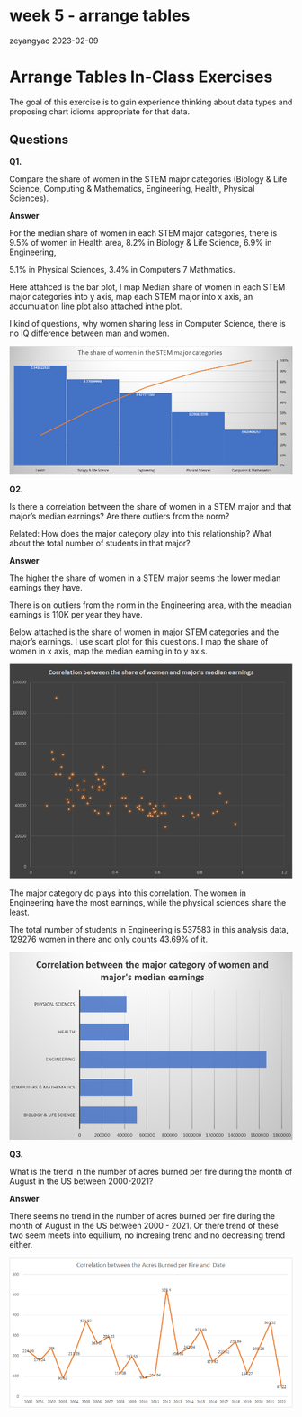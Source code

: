 week 5 - arrange tables
================
zeyangyao
2023-02-09

# Arrange Tables In-Class Exercises

The goal of this exercise is to gain experience thinking about data
types and proposing chart idioms appropriate for that data.

## Questions

**Q1.**

Compare the share of women in the STEM major categories (Biology & Life
Science, Computing & Mathematics, Engineering, Health, Physical
Sciences).

**Answer**

For the median share of women in each STEM major categories, there is
9.5% of women in Health area, 8.2% in Biology & Life Science, 6.9% in
Engineering,

5.1% in Physical Sciences, 3.4% in Computers 7 Mathmatics.

Here attahced is the bar plot, I map Median share of women in each STEM
major categories into y axis, map each STEM major into x axis, an
accumulation line plot also attached inthe plot.

I kind of questions, why women sharing less in Computer Science, there
is no IQ difference between man and women.

![share](q1%20-%20share%20-%20categories.png)

**Q2.**

Is there a correlation between the share of women in a STEM major and
that major’s median earnings? Are there outliers from the norm?

Related: How does the major category play into this relationship? What
about the total number of students in that major?

**Answer**

The higher the share of women in a STEM major seems the lower median
earnings they have.

There is on outliers from the norm in the Engineering area, with the
meadian earnings is 110K per year they have.

Below attached is the share of women in major STEM categories and the
major’s earnings. I use scart plot for this questions. I map the share
of women in x axis, map the median earning in to y axis.

![earnings](q2%20-%20share%20-%20earnings.png)

The major category do plays into this correlation. The women in
Engineering have the most earnings, while the physical sciences share
the least.

The total number of students in Engineering is 537583 in this analysis
data, 129276 women in there and only counts 43.69% of it.

![women categories](q2-2%20-%20women%20categories-%20earnings.png)

**Q3.**

What is the trend in the number of acres burned per fire during the
month of August in the US between 2000-2021?

**Answer**

There seems no trend in the number of acres burned per fire during the
month of August in the US between 2000 - 2021. Or there trend of these
two seem meets into equilium, no increaing trend and no decreasing trend
either.

![acres-trend](q3%20-%20acres%20per%20fire%20-%20data.png)
